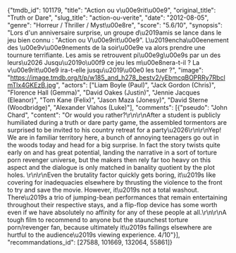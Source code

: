 {"tmdb_id": 101179, "title": "Action ou v\u00e9rit\u00e9", "original_title": "Truth or Dare", "slug_title": "action-ou-verite", "date": "2012-08-05", "genre": "Horreur / Thriller / Myst\u00e8re", "score": "5.6/10", "synopsis": "Lors d'un anniversaire surprise, un groupe d\u2019amis se lance dans le jeu bien connu : \"Action ou V\u00e9rit\u00e9\". L\u2019encha\u00eenement des \u00e9v\u00e9nements de la soir\u00e9e va alors prendre une tournure terrifiante. Les amis se retrouvent pi\u00e9g\u00e9s par un des leurs\u2026 Jusqu\u2019o\u00f9 ce jeu les m\u00e8nera-t-il ? La v\u00e9rit\u00e9 ira-t-elle jusqu\u2019\u00e0 les tuer ?", "image": "https://image.tmdb.org/t/p/w185_and_h278_bestv2/yEbmcqBOPRRy7RbclmTlx4GKEzB.jpg", "actors": ["Liam Boyle (Paul)", "Jack Gordon (Chris)", "Florence Hall (Gemma)", "David Oakes (Justin)", "Jennie Jacques (Eleanor)", "Tom Kane (Felix)", "Jason Maza (Jonesy)", "David Sterne (Woodbridge)", "Alexander Vlahos (Luke)"], "comments": [{"pseudo": "John Chard", "content": "Or would you rather?\r\n\r\nAfter a student is publicly humiliated during a truth or dare party game, the assembled tormentors are surprised to be invited to his country retreat for a party\u2026\r\n\r\nYep! We are in familiar territory here, a bunch of annoying teenagers go out in the woods today and head for a big surprise. In fact the story twists quite early on and has great potential, landing the narrative in a sort of torture porn revenger universe, but the makers then rely far too heavy on this aspect and the dialogue is only matched in banality quotient by the plot holes. \r\n\r\nEven the brutality factor quickly gets boring, it\u2019s like covering for inadequacies elsewhere by thrusting the violence to the front to try and save the movie. However, it\u2019s not a total washout. There\u2019s a trio of jumping-bean performances that remain entertaining throughout their respective stays, and a flip-flop device has some worth even if we have absolutely no affinity for any of these people at all.\r\n\r\nA tough film to recommend to anyone but the staunchest torture porn/revenger fan, because ultimately it\u2019s failings elsewhere are hurtful to the audience\u2019s viewing experience. 4/10"}], "recommandations_id": [27588, 101669, 132064, 55861]}